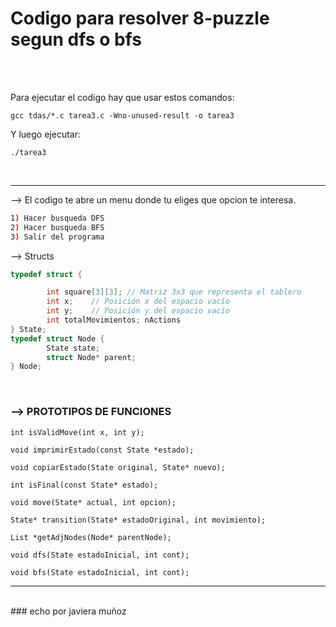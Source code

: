 # Codigo para resolver 8-puzzle segun dfs o bfs

<br>
<br>

Para ejecutar el codigo hay que usar estos comandos:
````console
gcc tdas/*.c tarea3.c -Wno-unused-result -o tarea3
````

Y luego ejecutar:
````console
./tarea3
````

<br>

<hr>

--> El codigo te abre un menu donde tu eliges que opcion te interesa.

````bash
1) Hacer busqueda DFS
2) Hacer busqueda BFS
3) Salir del programa

````

--> Structs

````c
typedef struct {

		int square[3][3]; // Matriz 3x3 que representa el tablero
		int x;    // Posición x del espacio vacío
		int y;    // Posición y del espacio vacío
		int totalMovimientos; nActions
} State;
typedef struct Node {
		State state;
		struct Node* parent;
} Node;
````
<br>

### --> PROTOTIPOS DE FUNCIONES 

`int isValidMove(int x, int y);`

`void imprimirEstado(const State *estado);`

`void copiarEstado(State original, State* nuevo);`

`int isFinal(const State* estado);`

`void move(State* actual, int opcion);`

`State* transition(State* estadoOriginal, int movimiento);`

`List *getAdjNodes(Node* parentNode);`

`void dfs(State estadoInicial, int cont);`

`void bfs(State estadoInicial, int cont);`
<br>

<hr>

<br>
### echo por javiera muñoz
